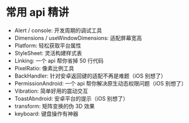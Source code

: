 # 常用 api 精讲
* Alert / console: 开发周期的调试工具
* Dimensions / useWindowDimensions: 适配屏幕宽高
* Platform: 轻松获取平台属性
* StyleSheet: 灵活构建样式表
* Linking: 一个 api 帮你省掉 50 行代码
* PixelRatio: 像素比例工具
* BackHandler: 针对安卓返回键的适配不再是难题（iOS 别想了）
* PermissionAndroid: 一个 api 帮你解决原生动态权限问题（iOS 别想了）
* Vibration: 简单好用的震动交互
* ToastAbndroid: 安卓平台的提示（iOS 别想了）
* transform: 矩阵变换的伪 3D 效果
* keyboard: 键盘操作有神器